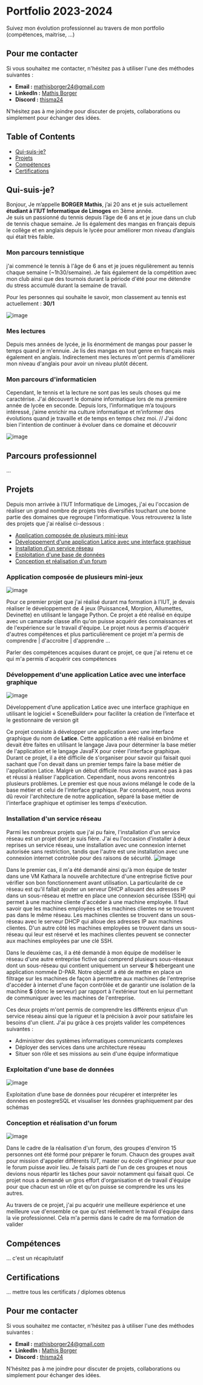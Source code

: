 # Portfolio 2023-2024
Suivez mon évolution professionnel au travers de mon portfolio (compétences, maitrise, ...)

## Pour me contacter

Si vous souhaitez me contacter, n'hésitez pas à utiliser l'une des méthodes suivantes :

- **Email :** [mathisborger24@gmail.com](mailto:mathisborger24@gmail.com)
- **LinkedIn :** [Mathis Borger](https://www.linkedin.com/in/mathis-borger-dev-logiciel/)
- **Discord :** [thisma24](https://discord.com/users/thisma24)

N'hésitez pas à me joindre pour discuter de projets, collaborations ou simplement pour échanger des idées.

## Table of Contents

- [Qui-suis-je?](#qui-suis-je)
- [Projets](#projets)
- [Compétences](#compétences)
- [Certifications](#certifications)

## Qui-suis-je?
Bonjour,
Je m’appelle **BORGER Mathis**, j’ai 20 ans et je suis actuellement **étudiant à l’IUT Informatique de Limoges** en 3ème année.  
Je suis un passionné du tennis depuis l’âge de 6 ans et je joue dans un club de tennis chaque semaine. Je lis également des mangas en français depuis le collège et en anglais depuis le lycée pour améliorer mon niveau d’anglais qui était très faible. 

### Mon parcours tennistique

j'ai commencé le tennis à l'âge de 6 ans et je joues régulièrement au tennis chaque semaine (~1h30/semaine). Je fais également de la compétition avec mon club ainsi que des tournois durant la période d'été pour me détendre du stress accumulé durant la semaine de travail. 

Pour les personnes qui souhaite le savoir, mon classement au tennis est actuellement : __30/1__

![image](https://github.com/MathisBorger/Portfolio/assets/102658464/4f581af0-f397-46f3-a6ef-743a9241a32b)


### Mes lectures

Depuis mes années de lycée, je lis énormément de mangas pour passer le temps quand je m'ennuie. Je lis des mangas en tout genre en français mais également en anglais. Indirectement mes lectures m'ont permis d'améliorer mon niveau d'anglais pour avoir un niveau plutôt décent.

### Mon parcours d'informaticien

Cependant, le tennis et la lecture ne sont pas les seuls choses qui me caractérise. J'ai découvert le domaine informatique lors de ma première année de lycée en seconde. Depuis lors, l’informatique m’a toujours intéressé, j’aime enrichir ma culture informatique et m’informer des évolutions quand je travaille et de temps en temps chez moi. 
// J'ai donc bien l'intention de continuer à évoluer dans ce domaine et découvrir

![image](https://github.com/MathisBorger/Portfolio/assets/102658464/be972b62-23b3-4662-8c2a-1b7c899170bb)


## Parcours professionnel
...

## Projets
Depuis mon arrivée à l’IUT Informatique de Limoges, j'ai eu l'occasion de réaliser un grand nombre de projets très diversifiés touchant une bonne partie des domaines que regroupe l'informatique. Vous retrouverez la liste des projets que j'ai réalisé ci-dessous :

- [Application composée de plusieurs mini-jeux](#application-composée-de-plusieurs-mini-jeux)
- [Développement d'une application Latice avec une interface graphique](#développement-dune-application-latice-avec-une-interface-graphique)
- [Installation d'un service réseau](#installation-dun-service-réseau)
- [Exploitation d'une base de données](#exploitation-dune-base-de-données)
- [Conception et réalisation d'un forum](#conception-et-réalisation-dun-forum)


### Application composée de plusieurs mini-jeux

![image](https://github.com/MathisBorger/Portfolio/assets/102658464/93502d07-5a48-4034-afdc-f505633ed2a9)

Pour ce premier projet que j'ai réalisé durant ma formation à l'IUT, je devais réaliser le développement de 4 jeux (Puissance4, Morpion, Allumettes, Devinette) en utilisant le langage Python. Ce projet a été réalisé en équipe avec un camarade classe afin qu'on puisse acquérir des connaissances et de l'expérience sur le travail d'équipe.
Le projet nous a permis d'acquérir d'autres compétences et plus particulièrement ce projet m'a permis de comprendre | d'accroitre | d'apprendre ...

Parler des compétences acquises durant ce projet, ce que j'ai retenu et ce qui m'a permis d'acquérir ces compétences

### Développement d'une application Latice avec une interface graphique

![image](https://github.com/MathisBorger/Portfolio/assets/102658464/80c2e3b9-0039-4dd4-ad3b-c1187be9ad69)

Développement d’une application Latice avec une interface graphique en utilisant le logiciel « SceneBuilder» pour faciliter la création de l’interface et le gestionnaire de version git

Ce projet consiste à développer une application avec une interface graphique du nom de **Latice**. Cette application a été réalisé en binôme et devait être faites en utilisant le langage Java pour déterminer la base métier de l'application et le langage JavaFX pour créer l'interface graphique. Durant ce projet, il a été difficile de s'organiser pour savoir qui faisait quoi sachant que l'on devait dans un premier temps faire la base métier de l'application Latice. Malgrè un début difficile nous avons avancé pas à pas et réussi à réaliser l'application. 
Cependant, nous avons rencontrés plusieurs problèmes. Le premier est que nous avions mélangé le code de la base métier et celui de l'interface graphique. Par conséquent, nous avons dû revoir l'architecture de notre application, séparé la base métier de l'interface graphique et optimiser les temps d'exécution.


### Installation d'un service réseau



Parmi les nombreux projets que j'ai pu faire, l'installation d'un service réseau est un projet dont je suis fière. J'ai eu l'occasion d'installer à deux reprises un service réseau, une installation avec une connexion internet autorisée sans restriction, tandis que l'autre est une installation avec une connexion internet controlée pour des raisons de sécurité. ![image](https://github.com/MathisBorger/Portfolio/assets/102658464/22ff6184-43ee-49e6-bde5-9fbfb0f3c1d5)

Dans le premier cas, il m'a été demandé ainsi qu'à mon équipe de tester dans une VM Kathara la nouvelle architecture d'une entreprise fictive pour vérifier son bon fonctionnement avant utilisation. La particularité de ce réseau est qu'il fallait ajouter un serveur DHCP allouant des adresses IP dans un sous-réseau et mettre en place une connexion sécurisée (SSH) qui permet à une machine cliente d'accéder à une machine employée. Il faut savoir que les machines employées et les machines clientes ne se trouvent pas dans le même réseau. Les machines clientes se trouvent dans un sous-réseau avec le serveur DHCP qui alloue des adresses IP aux machines clientes. D'un autre côté les machines employées se trouvent dans un sous-réseau qui leur est réservé et les machines clientes peuvent se connecter aux machines employées par une clé SSH.

Dans le deuxième cas, il a été demandé à mon équipe de modéliser le réseau d'une autre entreprise fictive qui comprend plusieurs sous-réseaux dont un sous-réseau qui contient uniquement un serveur **S**  hébergeant une application nommée D-PAR. Notre objectif a été de mettre en place un filtrage sur les machines de façon à permettre aux machines de l'entreprise d'accéder à internet d'une façon contrôlée et de garantir une isolation de la machine **S** (donc le serveur) par rapport à l'extérieur tout en lui permettant de communiquer avec les machines de l'entreprise.

Ces deux projets m'ont permis de comprendre les différents enjeux d'un service réseau ainsi que la rigueur et la précision à avoir pour satisfaire les besoins d'un client. J'ai pu grâce à ces projets valider les compétences suivantes :

- Administrer des systèmes informatiques communicants complexes
- Déployer des services dans une architecture réseau
- Situer son rôle et ses missions au sein d'une équipe informatique




### Exploitation d'une base de données

![image](https://github.com/MathisBorger/Portfolio/assets/102658464/ea1cc447-7b03-4447-ad0c-f2dea6e68d44)

Exploitation d’une base de données pour récupérer et interpréter les données en postegreSQL et visualiser les données graphiquement par des schémas


### Conception et réalisation d'un forum

![image](https://github.com/MathisBorger/Portfolio/assets/102658464/eba04ade-efb8-426d-9f83-e1d396e2fe0f)

Dans le cadre de la réalisation d'un forum, des groupes d'environ 15 personnes ont été formé pour préparer le forum. Chaucn des groupes avait pour mission d'appeler différents IUT, master ou école d'ingénieur pour que le forum puisse avoir lieu.
Je faisais parti de l'un de ces groupes et nous devions nous répartir les tâches pour savoir notamment qui faisait quoi. Ce projet nous a demandé un gros effort d'organisation et de travail d'équipe pour que chacun est un rôle et qu'on puisse se comprendre les uns les autres. 

Au travers de ce projet, j'ai pu acquérir une meilleure expérience et une meilleure vue d'ensemble ce que qu'est réellement le travail d'équipe dans la vie professionnel. Cela m'a permis dans le cadre de ma formation de valider <LA COMPETENCE>

## Compétences
...
c'est un récapitulatif

## Certifications
...
mettre tous les certificats / diplomes obtenus

## Pour me contacter

Si vous souhaitez me contacter, n'hésitez pas à utiliser l'une des méthodes suivantes :

- **Email :** [mathisborger24@gmail.com](mailto:mathisborger24@gmail.com)
- **LinkedIn :** [Mathis Borger](https://www.linkedin.com/in/mathis-borger-dev-logiciel/)
- **Discord :** [thisma24](https://discord.com/users/thisma24)

N'hésitez pas à me joindre pour discuter de projets, collaborations ou simplement pour échanger des idées.
